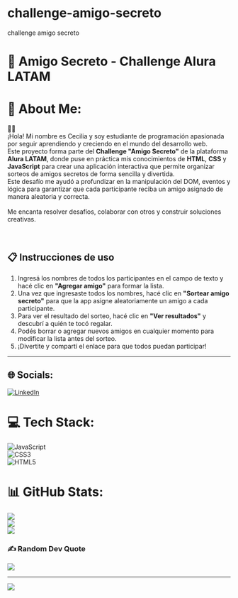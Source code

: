 # challenge-amigo-secreto
challenge amigo secreto
# 🎁 Amigo Secreto - Challenge Alura LATAM

# 💫 About Me:
🙋‍♀️ <br>¡Hola! Mi nombre es Cecilia y soy estudiante de programación apasionada por seguir aprendiendo y creciendo en el mundo del desarrollo web.  
Este proyecto forma parte del **Challenge "Amigo Secreto"** de la plataforma **Alura LATAM**, donde puse en práctica mis conocimientos de **HTML**, **CSS** y **JavaScript** para crear una aplicación interactiva que permite organizar sorteos de amigos secretos de forma sencilla y divertida.  
Este desafío me ayudó a profundizar en la manipulación del DOM, eventos y lógica para garantizar que cada participante reciba un amigo asignado de manera aleatoria y correcta.  
<br>Me encanta resolver desafíos, colaborar con otros y construir soluciones creativas.  
<br><br>

## 📋 Instrucciones de uso

1. Ingresá los nombres de todos los participantes en el campo de texto y hacé clic en **"Agregar amigo"** para formar la lista.  
2. Una vez que ingresaste todos los nombres, hacé clic en **"Sortear amigo secreto"** para que la app asigne aleatoriamente un amigo a cada participante.  
3. Para ver el resultado del sorteo, hacé clic en **"Ver resultados"** y descubrí a quién te tocó regalar.  
4. Podés borrar o agregar nuevos amigos en cualquier momento para modificar la lista antes del sorteo.  
5. ¡Divertite y compartí el enlace para que todos puedan participar!

---

## 🌐 Socials:
[![LinkedIn](https://img.shields.io/badge/LinkedIn-%230077B5.svg?logo=linkedin&logoColor=white)](https://linkedin.com/in/ceciliapaniagua)

# 💻 Tech Stack:
![JavaScript](https://img.shields.io/badge/javascript-%23323330.svg?style=for-the-badge&logo=javascript&logoColor=%23F7DF1E)  
![CSS3](https://img.shields.io/badge/css3-%231572B6.svg?style=for-the-badge&logo=css3&logoColor=white)  
![HTML5](https://img.shields.io/badge/html5-%23E34F26.svg?style=for-the-badge&logo=html5&logoColor=white)

# 📊 GitHub Stats:
![](https://github-readme-stats.vercel.app/api?username=CECIPANIAGUA&theme=dark&hide_border=false&include_all_commits=false&count_private=false)<br/>
![](https://nirzak-streak-stats.vercel.app/?user=CECIPANIAGUA&theme=dark&hide_border=false)<br/>
![](https://github-readme-stats.vercel.app/api/top-langs/?username=CECIPANIAGUA&theme=dark&hide_border=false&include_all_commits=false&count_private=false&layout=compact)

### ✍️ Random Dev Quote
![](https://quotes-github-readme.vercel.app/api?type=horizontal&theme=radical)

---
[![](https://visitcount.itsvg.in/api?id=CECIPANIAGUA&icon=0&color=0)](https://visitcount.itsvg.in)

